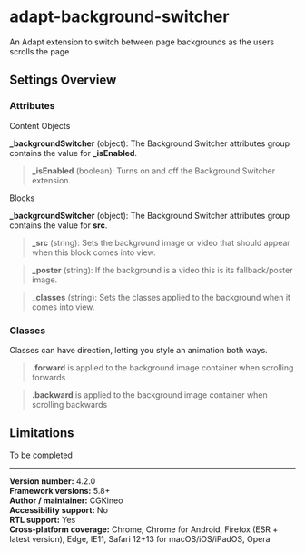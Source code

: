 # adapt-background-switcher

An Adapt extension to switch between page backgrounds as the users scrolls the page

## Settings Overview

### Attributes

Content Objects

**\_backgroundSwitcher** (object): The Background Switcher attributes group contains the value for **\_isEnabled**.

>**\_isEnabled** (boolean): Turns on and off the Background Switcher extension.

Blocks

**\_backgroundSwitcher** (object): The Background Switcher attributes group contains the value for **src**.

>**\_src** (string): Sets the background image or video that should appear when this block comes into view.

>**\_poster** (string): If the background is a video this is its fallback/poster image.

>**\_classes** (string): Sets the classes applied to the background when it comes into view.


### Classes

Classes can have direction, letting you style an animation both ways.

>**.forward** is applied to the background image container when scrolling forwards

>**.backward** is applied to the background image container when scrolling backwards

## Limitations

To be completed

----------------------------
**Version number:**  4.2.0<br />
**Framework versions:**  5.8+<br />
**Author / maintainer:** CGKineo<br />
**Accessibility support:** No<br />
**RTL support:** Yes<br />
**Cross-platform coverage:** Chrome, Chrome for Android, Firefox (ESR + latest version), Edge, IE11, Safari 12+13 for macOS/iOS/iPadOS, Opera
